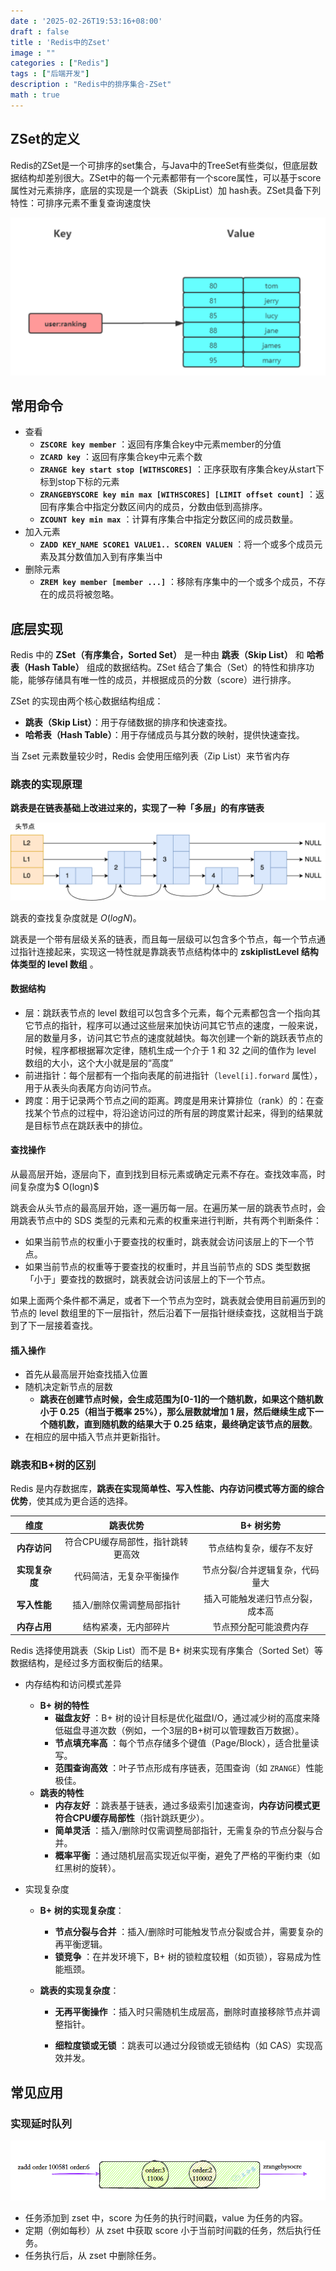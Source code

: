 ```yaml
---
date : '2025-02-26T19:53:16+08:00'
draft : false
title : 'Redis中的Zset'
image : ""
categories : ["Redis"]
tags : ["后端开发"]
description : "Redis中的排序集合-ZSet"
math : true
---
```


## ZSet的定义

Redis的ZSet是一个可排序的set集合，与Java中的TreeSet有些类似，但底层数据结构却差别很大。ZSet中的每一个元素都带有一个score属性，可以基于score属性对元素排序，底层的实现是一个跳表（SkipList）加 hash表。ZSet具备下列特性：可排序元素不重复查询速度快

![ZSet](zset.png)

## 常用命令

- 查看
  - **`ZSCORE key member`** ：返回有序集合key中元素member的分值
  - **`ZCARD key`**  ：返回有序集合key中元素个数
  - **`ZRANGE key start stop [WITHSCORES]`** ：正序获取有序集合key从start下标到stop下标的元素
  - **`ZRANGEBYSCORE key min max [WITHSCORES] [LIMIT offset count]`** ：返回有序集合中指定分数区间内的成员，分数由低到高排序。
  - **`ZCOUNT key min max`** ：计算有序集合中指定分数区间的成员数量。
- 加入元素
  - **`ZADD KEY_NAME SCORE1 VALUE1.. SCOREN VALUEN`** ：将一个或多个成员元素及其分数值加入到有序集当中
- 删除元素
  - **`ZREM key member [member ...]`** ：移除有序集中的一个或多个成员，不存在的成员将被忽略。

## 底层实现

Redis 中的 **ZSet（有序集合，Sorted Set）** 是一种由 **跳表（Skip List）** 和 **哈希表（Hash Table）** 组成的数据结构。ZSet 结合了集合（Set）的特性和排序功能，能够存储具有唯一性的成员，并根据成员的分数（score）进行排序。

ZSet 的实现由两个核心数据结构组成：

- **跳表（Skip List）**：用于存储数据的排序和快速查找。
- **哈希表（Hash Table）**：用于存储成员与其分数的映射，提供快速查找。

当 Zset 元素数量较少时，Redis 会使用压缩列表（Zip List）来节省内存

### 跳表的实现原理

**跳表是在链表基础上改进过来的，实现了一种「多层」的有序链表**

![跳表原理](1719804939236-89f12a47-b851-4d06-a5f3-399e1119db57.png)

跳表的查找复杂度就是 $O(logN)$。

跳表是一个带有层级关系的链表，而且每一层级可以包含多个节点，每一个节点通过指针连接起来，实现这一特性就是靠跳表节点结构体中的 **zskiplistLevel 结构体类型的 level 数组** 。

#### 数据结构

- 层：跳跃表节点的 level 数组可以包含多个元素，每个元素都包含一个指向其它节点的指针，程序可以通过这些层来加快访问其它节点的速度，一般来说，层的数量月多，访问其它节点的速度就越快。每次创建一个新的跳跃表节点的时候，程序都根据幂次定律，随机生成一个介于 1 和 32 之间的值作为 level 数组的大小，这个大小就是层的“高度”
- 前进指针：每个层都有一个指向表尾的前进指针（`level[i].forward` 属性），用于从表头向表尾方向访问节点。
- 跨度：用于记录两个节点之间的距离。跨度是用来计算排位（rank）的：在查找某个节点的过程中，将沿途访问过的所有层的跨度累计起来，得到的结果就是目标节点在跳跃表中的排位。

#### 查找操作

从最高层开始，逐层向下，直到找到目标元素或确定元素不存在。查找效率高，时间复杂度为$ O(logn)$

跳表会从头节点的最高层开始，逐一遍历每一层。在遍历某一层的跳表节点时，会用跳表节点中的 SDS 类型的元素和元素的权重来进行判断，共有两个判断条件：

- 如果当前节点的权重小于要查找的权重时，跳表就会访问该层上的下一个节点。
- 如果当前节点的权重等于要查找的权重时，并且当前节点的 SDS 类型数据「小于」要查找的数据时，跳表就会访问该层上的下一个节点。

如果上面两个条件都不满足，或者下一个节点为空时，跳表就会使用目前遍历到的节点的 level 数组里的下一层指针，然后沿着下一层指针继续查找，这就相当于跳到了下一层接着查找。

#### 插入操作

- 首先从最高层开始查找插入位置
- 随机决定新节点的层数
  - **跳表在创建节点时候，会生成范围为[0-1]的一个随机数，如果这个随机数小于 0.25（相当于概率 25%），那么层数就增加 1 层，然后继续生成下一个随机数，直到随机数的结果大于 0.25 结束，最终确定该节点的层数**。
- 在相应的层中插入节点并更新指针。

### 跳表和B+树的区别

Redis 是内存数据库，**跳表在实现简单性、写入性能、内存访问模式等方面的综合优势**，使其成为更合适的选择。

|      维度      |             跳表优势              |            B+ 树劣势             |
| :------------: | :-------------------------------: | :------------------------------: |
|  **内存访问**  | 符合CPU缓存局部性，指针跳转更高效 |     节点结构复杂，缓存不友好     |
| **实现复杂度** |     代码简洁，无复杂平衡操作      | 节点分裂/合并逻辑复杂，代码量大  |
|  **写入性能**  |     插入/删除仅需调整局部指针     | 插入可能触发递归节点分裂，成本高 |
|  **内存占用**  |       结构紧凑，无内部碎片        |      节点预分配可能浪费内存      |

Redis 选择使用跳表（Skip List）而不是 B+ 树来实现有序集合（Sorted Set）等数据结构，是经过多方面权衡后的结果。

- 内存结构和访问模式差异

  - **B+ 树的特性**
    - **磁盘友好** ：B+ 树的设计目标是优化磁盘I/O，通过减少树的高度来降低磁盘寻道次数（例如，一个3层的B+树可以管理数百万数据）。
    - **节点填充率高** ：每个节点存储多个键值（Page/Block），适合批量读写。
    - **范围查询高效** ：叶子节点形成有序链表，范围查询（如 `ZRANGE`）性能极佳。
  - **跳表的特性**
    - **内存友好** ：跳表基于链表，通过多级索引加速查询，**内存访问模式更符合CPU缓存局部性**（指针跳跃更少）。
    - **简单灵活** ：插入/删除时仅需调整局部指针，无需复杂的节点分裂与合并。
    - **概率平衡** ：通过随机层高实现近似平衡，避免了严格的平衡约束（如红黑树的旋转）。

- 实现复杂度

  - **B+ 树的实现复杂度**：

    - **节点分裂与合并** ：插入/删除时可能触发节点分裂或合并，需要复杂的再平衡逻辑。
    - **锁竞争** ：在并发环境下，B+ 树的锁粒度较粗（如页锁），容易成为性能瓶颈。

  - **跳表的实现复杂度**：

    - **无再平衡操作** ：插入时只需随机生成层高，删除时直接移除节点并调整指针。

    - **细粒度锁或无锁** ：跳表可以通过分段锁或无锁结构（如 CAS）实现高效并发。


## 常见应用

### 实现延时队列

![三分恶面渣逆袭：zset实现延时队列](redis-54bbcc36-0b00-4142-a6eb-bf2ef48c2213.png)

- 任务添加到 zset 中，score 为任务的执行时间戳，value 为任务的内容。
- 定期（例如每秒）从 zset 中获取 score 小于当前时间戳的任务，然后执行任务。
- 任务执行后，从 zset 中删除任务。
